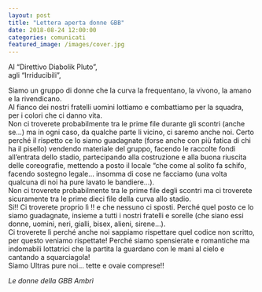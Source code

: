 ```yaml
---
layout: post
title: "Lettera aperta donne GBB"
date: 2018-08-24 12:00:00
categories: comunicati
featured_image: /images/cover.jpg
---
```

Al “Direttivo Diabolik Pluto”,  
agli “Irriducibili”,

Siamo un gruppo di donne che la curva la frequentano, la vivono, la amano e la rivendicano.  
Al fianco dei nostri fratelli uomini lottiamo e combattiamo per la squadra, per i colori che ci danno vita.  
Non ci troverete probabilmente tra le prime file durante gli scontri (anche se…) ma in ogni caso, da qualche parte li vicino, ci saremo anche noi. Certo perché il rispetto ce lo siamo guadagnate (forse anche con più fatica di chi ha il pisello) vendendo materiale del gruppo, facendo le raccolte fondi all’entrata dello stadio, partecipando alla costruzione e alla buona riuscita delle coreografie, mettendo a posto il locale “che come al solito fa schifo, facendo sostegno legale… insomma di cose ne facciamo (una volta qualcuna di noi ha pure lavato le bandiere…).  
Non ci troverete probabilmente tra le prime file degli scontri ma ci troverete sicuramente tra le prime dieci file della curva allo stadio.  
Si!! Ci troverete proprio lì !! e che nessuno ci sposti. Perché quel posto ce lo siamo guadagnate, insieme a tutti i nostri fratelli e sorelle (che siano essi donne, uomini, neri, gialli, bisex, alieni, sirene…).  
Ci troverete lì perché anche noi sappiamo rispettare quel codice non scritto, per questo veniamo rispettate! Perché siamo spensierate e romantiche ma indomabili lottatrici che la partita la guardano con le mani al cielo e cantando a squarciagola!  
Siamo Ultras pure noi… tette e ovaie comprese!!

*Le donne della GBB Ambrì*
